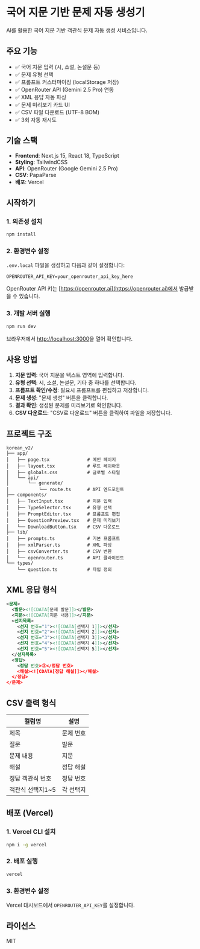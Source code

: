 # 국어 지문 기반 문제 자동 생성기

AI를 활용한 국어 지문 기반 객관식 문제 자동 생성 서비스입니다.

## 주요 기능

- ✅ 국어 지문 입력 (시, 소설, 논설문 등)
- ✅ 문제 유형 선택
- ✅ 프롬프트 커스터마이징 (localStorage 저장)
- ✅ OpenRouter API (Gemini 2.5 Pro) 연동
- ✅ XML 응답 자동 파싱
- ✅ 문제 미리보기 카드 UI
- ✅ CSV 파일 다운로드 (UTF-8 BOM)
- ✅ 3회 자동 재시도

## 기술 스택

- **Frontend**: Next.js 15, React 18, TypeScript
- **Styling**: TailwindCSS
- **API**: OpenRouter (Google Gemini 2.5 Pro)
- **CSV**: PapaParse
- **배포**: Vercel

## 시작하기

### 1. 의존성 설치

```bash
npm install
```

### 2. 환경변수 설정

`.env.local` 파일을 생성하고 다음과 같이 설정합니다:

```env
OPENROUTER_API_KEY=your_openrouter_api_key_here
```

OpenRouter API 키는 [https://openrouter.ai](https://openrouter.ai)에서 발급받을 수 있습니다.

### 3. 개발 서버 실행

```bash
npm run dev
```

브라우저에서 [http://localhost:3000](http://localhost:3000)을 열어 확인합니다.

## 사용 방법

1. **지문 입력**: 국어 지문을 텍스트 영역에 입력합니다.
2. **유형 선택**: 시, 소설, 논설문, 기타 중 하나를 선택합니다.
3. **프롬프트 확인/수정**: 필요시 프롬프트를 편집하고 저장합니다.
4. **문제 생성**: "문제 생성" 버튼을 클릭합니다.
5. **결과 확인**: 생성된 문제를 미리보기로 확인합니다.
6. **CSV 다운로드**: "CSV로 다운로드" 버튼을 클릭하여 파일을 저장합니다.

## 프로젝트 구조

```
korean_v2/
├── app/
│   ├── page.tsx              # 메인 페이지
│   ├── layout.tsx            # 루트 레이아웃
│   ├── globals.css           # 글로벌 스타일
│   └── api/
│       └── generate/
│           └── route.ts      # API 엔드포인트
├── components/
│   ├── TextInput.tsx         # 지문 입력
│   ├── TypeSelector.tsx      # 유형 선택
│   ├── PromptEditor.tsx      # 프롬프트 편집
│   ├── QuestionPreview.tsx   # 문제 미리보기
│   └── DownloadButton.tsx    # CSV 다운로드
├── lib/
│   ├── prompts.ts            # 기본 프롬프트
│   ├── xmlParser.ts          # XML 파싱
│   ├── csvConverter.ts       # CSV 변환
│   └── openrouter.ts         # API 클라이언트
└── types/
    └── question.ts           # 타입 정의
```

## XML 응답 형식

```xml
<문제>
  <발문><![CDATA[문제 발문]]></발문>
  <지문><![CDATA[지문 내용]]></지문>
  <선지목록>
    <선지 번호="1"><![CDATA[선택지 1]]></선지>
    <선지 번호="2"><![CDATA[선택지 2]]></선지>
    <선지 번호="3"><![CDATA[선택지 3]]></선지>
    <선지 번호="4"><![CDATA[선택지 4]]></선지>
    <선지 번호="5"><![CDATA[선택지 5]]></선지>
  </선지목록>
  <정답>
    <정답 번호>③</정답 번호>
    <해설><![CDATA[정답 해설]]></해설>
  </정답>
</문제>
```

## CSV 출력 형식

| 컬럼명 | 설명 |
|--------|------|
| 제목 | 문제 번호 |
| 질문 | 발문 |
| 문제 내용 | 지문 |
| 해설 | 정답 해설 |
| 정답 객관식 번호 | 정답 번호 |
| 객관식 선택지1~5 | 각 선택지 |

## 배포 (Vercel)

### 1. Vercel CLI 설치

```bash
npm i -g vercel
```

### 2. 배포 실행

```bash
vercel
```

### 3. 환경변수 설정

Vercel 대시보드에서 `OPENROUTER_API_KEY`를 설정합니다.

## 라이선스

MIT
